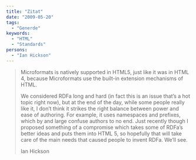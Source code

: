 ```yaml
---
title: "Zitat"
date: "2009-05-20"
tags:
  - "Generde"
keywords:
  - "HTML"
  - "Standards"
persons:
  - "Ian Hickson"
---
```


> Microformats is natively supported in HTML5, just like it was in HTML 4, because Microformats use the built-in extension mechanisms of HTML.
>
> We considered RDFa long and hard (in fact this is an issue that’s a hot topic right now), but at the end of the day, while some people really like it, I don’t think it strikes the right balance between power and ease of authoring. For example, it uses namespaces and prefixes, which by and large confuse authors to no end. Just recently though I proposed something of a compromise which takes some of RDFa’s better ideas and puts them into HTML 5, so hopefully that will take care of the main needs that caused people to invent RDFa. We’ll see.
>
> Ian Hickson

